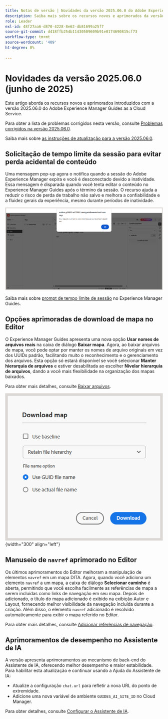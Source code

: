 ```yaml
---
title: Notas de versão | Novidades da versão 2025.06.0 do Adobe Experience Manager Guides
description: Saiba mais sobre os recursos novos e aprimorados da versão 2025.06.0 do Adobe Experience Manager Guides
role: Leader
exl-id: 48f27aa6-d870-4228-8e62-db81699a25f7
source-git-commit: d418ffb254b11430509609b91e0174690815cf73
workflow-type: tm+mt
source-wordcount: '409'
ht-degree: 0%

---
```


# Novidades da versão 2025.06.0 (junho de 2025)

Este artigo aborda os recursos novos e aprimorados introduzidos com a versão 2025.06.0 do Adobe Experience Manager Guides as a Cloud Service.

Para obter a lista de problemas corrigidos nesta versão, consulte [Problemas corrigidos na versão 2025.06.0](fixed-issues-2025-06-0.md).

Saiba mais sobre [as instruções de atualização para a versão 2025.06.0](../release-info/upgrade-instructions-2025-06-0.md).

## Solicitação de tempo limite da sessão para evitar perda acidental de conteúdo

Uma mensagem pop-up agora o notifica quando a sessão do Adobe Experience Manager expira e você é desconectado devido a inatividade. Essa mensagem é disparada quando você tenta editar o conteúdo no Experience Manager Guides após o término da sessão. O recurso ajuda a reduzir o risco de perda de trabalho não salvo e melhora a confiabilidade e a fluidez gerais da experiência, mesmo durante períodos de inatividade.

![](assets/sign-out-prompt.png)

Saiba mais sobre [prompt de tempo limite de sessão](../user-guide/session-timeout-prompt.md) no Experience Manager Guides.

## Opções aprimoradas de download de mapa no Editor

O Experience Manager Guides apresenta uma nova opção **Usar nomes de arquivos reais** na caixa de diálogo **Baixar mapa**. Agora, ao baixar arquivos de mapa, você pode optar por manter os nomes de arquivo originais em vez dos UUIDs padrão, facilitando muito o reconhecimento e o gerenciamento dos arquivos. Esta opção só estará disponível se você selecionar **Manter hierarquia de arquivos** e estiver desabilitada ao escolher **Nivelar hierarquia de arquivos**, dando a você mais flexibilidade na organização dos mapas baixados.

Para obter mais detalhes, consulte [Baixar arquivos](../user-guide/authoring-download-assets.md#download-a-dita-map-file-from-the-editor).

![](assets/download-map-dialog-new.png){width="300" align="left"}


## Manuseio de `navref` aprimorado no Editor

Os últimos aprimoramentos do Editor melhoram a manipulação de elementos `navref` em um mapa DITA. Agora, quando você adiciona um elemento `navref` a um mapa, a caixa de diálogo **Selecionar caminho** é aberta, permitindo que você escolha facilmente as referências de mapa a serem incluídas como links de navegação em seu mapa. Depois de adicionado, o título do mapa adicionado é exibido na exibição Autor e Layout, fornecendo melhor visibilidade da navegação incluída durante a criação.  Além disso, o elemento `navref` adicionado é resolvido automaticamente para exibir o mapa referido no Editor.

Para obter mais detalhes, consulte [Adicionar referências de navegação](../user-guide/map-editor-other-features.md#add-navigation-references).

## Aprimoramentos de desempenho no Assistente de IA

A versão apresenta aprimoramentos ao mecanismo de back-end do Assistente de IA, oferecendo melhor desempenho e maior estabilidade. Para habilitar esta atualização e continuar usando a Ajuda do Assistente de IA:

- Atualize a configuração `chat.url` para refletir a nova URL do ponto de extremidade.
- Adicione uma nova variável de ambiente `GUIDES_AI_SITE_ID` no Cloud Manager.

Para obter detalhes, consulte [Configurar o Assistente de IA](../cs-install-guide/conf-smart-suggestions.md).

